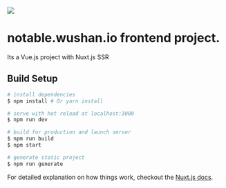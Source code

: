 ![](https://travis-ci.com/wushan/notable-frontend.svg?token=EeiE6Wf1ZMZWUT4ydAqB&branch=master)
# notable.wushan.io frontend project.

Its a Vue.js project with Nuxt.js SSR

## Build Setup

``` bash
# install dependencies
$ npm install # Or yarn install

# serve with hot reload at localhost:3000
$ npm run dev

# build for production and launch server
$ npm run build
$ npm start

# generate static project
$ npm run generate
```

For detailed explanation on how things work, checkout the [Nuxt.js docs](https://github.com/nuxt/nuxt.js).
